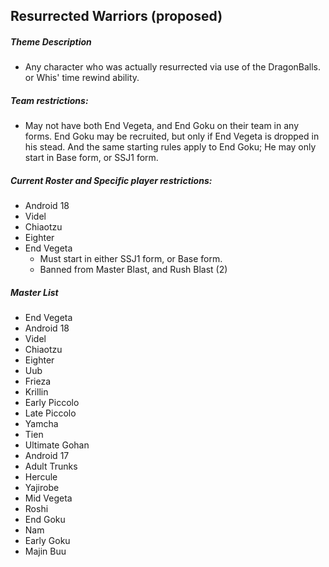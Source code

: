 ## Resurrected Warriors (proposed)

##### Theme Description
- Any character who was actually resurrected via use of the DragonBalls. or Whis' time rewind ability.

##### Team restrictions:
  - May not have both End Vegeta, and End Goku on their team in any forms. End Goku may be recruited, but only if End Vegeta is dropped in his stead. And the same starting rules apply to End Goku; He may only start in Base form, or SSJ1 form.

##### Current Roster and Specific player restrictions:

- Android 18
- Videl
- Chiaotzu
- Eighter
- End Vegeta
  - Must start in either SSJ1 form, or Base form.
  - Banned from Master Blast, and Rush Blast (2)

##### Master List
- End Vegeta
- Android 18
- Videl
- Chiaotzu
- Eighter
- Uub
- Frieza
- Krillin
- Early Piccolo
- Late Piccolo
- Yamcha
- Tien
- Ultimate Gohan
- Android 17
- Adult Trunks
- Hercule
- Yajirobe
- Mid Vegeta
- Roshi
- End Goku
- Nam
- Early Goku
- Majin Buu